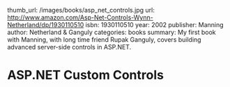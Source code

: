 thumb_url: /images/books/asp_net_controls.jpg
url: http://www.amazon.com/Asp-Net-Controls-Wynn-Netherland/dp/1930110510
isbn: 1930110510
year: 2002
publisher: Manning
author: Netherland & Ganguly
categories: books
summary: My first book with Manning, with long time friend Rupak Ganguly, covers building advanced server-side controls in ASP.NET.

# ASP.NET Custom Controls
